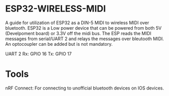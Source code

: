 # ESP32-WIRELESS-MIDI
A guide for utilization of ESP32 as a DIN-5 MIDI to wireless MIDI over bluetooth. ESP32 is a Low power device that can be powered from both 5V (Develpoment board) or 3.3V off the midi bus. The ESP reads the MIDI messages from serial/UART 2 and relays the messages over bleutooth MIDI. An optocoupler can be added but is not mandatory.

UART 2
Rx: GPIO 16
Tx: GPIO 17


# Tools
nRF Connect: For connecting to unofficial bluetooth devices on IOS devices.
